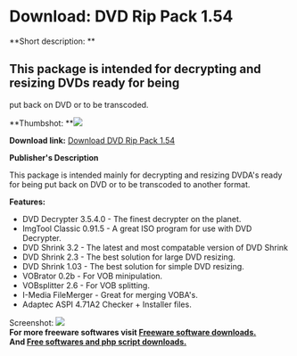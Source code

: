 # Download: DVD Rip Pack 1.54

**Short description: **

## This package is intended for decrypting and resizing DVDs ready for being
put back on DVD or to be transcoded.

  
**Thumbshot: **![](http://www.freewarefiles.com/screenshot/dvdrippack_md.gif)   
  
**Download link:** [Download DVD Rip Pack 1.54](http://freesoftwares.boysofts.com/DVD-Rip-Pack_program_17264.html)  
  

**Publisher's Description**  
  

This package is intended mainly for decrypting and resizing DVDA's ready for
being put back on DVD or to be transcoded to another format.

**Features:**

  * DVD Decrypter 3.5.4.0 - The finest decrypter on the planet. 
  * ImgTool Classic 0.91.5 - A great ISO program for use with DVD Decrypter. 
  * DVD Shrink 3.2 - The latest and most compatable version of DVD Shrink 
  * DVD Shrink 2.3 - The best solution for large DVD resizing. 
  * DVD Shrink 1.03 - The best solution for simple DVD resizing. 
  * VOBrator 0.2b - For VOB minipulation. 
  * VOBsplitter 2.6 - For VOB splitting. 
  * I-Media FileMerger - Great for merging VOBA's. 
  * Adaptec ASPI 4.71A2 Checker + Installer files. 

  
  
Screenshot: ![](http://www.freewarefiles.com/screenshot/dvdrippack.gif)  
**For more freeware softwares visit [Freeware software downloads.](http://freesoftwares.boysofts.com/)**   
**And [Free softwares and php script downloads.](http://www.boysofts.com/)**


